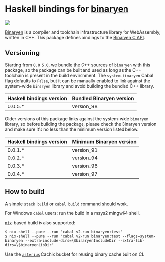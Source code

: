 # Haskell bindings for [binaryen][binaryen]

![](https://github.com/tweag/haskell-binaryen/workflows/pipeline/badge.svg?branch=master)

[Binaryen][binaryen] is a compiler and toolchain infrastructure library for
WebAssembly, written in C++. This package defines bindings to the [Binaryen C
API][binaryen-api].

## Versioning

Starting from `0.0.5.0`, we bundle the C++ sources of `binaryen` with this
package, so the package can be built and used as long as the C++ toolchain is
present in the build environment. The `system-binaryen` Cabal flag defaults to
`False`, but it can be manually enabled to link against the system-wide
`binaryen` library and avoid building the bundled C++ library.

| Haskell bindings version | Bundled Binaryen version |
| ------------------------ | ------------------------ |
| 0.0.5.\*                 | version_98               |

Older versions of this package links against the system-wide `binaryen` library,
so before building the package, please check the Binaryen version and make sure
it's no less than the minimum version listed below.

| Haskell bindings version | Minimum Binaryen version |
| ------------------------ | ------------------------ |
| 0.0.1.\*                 | version_91               |
| 0.0.2.\*                 | version_94               |
| 0.0.3.\*                 | version_96               |
| 0.0.4.\*                 | version_97               |

## How to build

A simple `stack build` or `cabal build` command should work.

For Windows `cabal` users: run the build in a msys2 mingw64 shell.

[`nix`][nix]-based build is also supported:

```shell
$ nix-shell --pure --run "cabal v2-run binaryen:test"
$ nix-shell --pure --run "cabal v2-run binaryen:test --flags=system-binaryen --extra-include-dirs=\$binaryenIncludeDir --extra-lib-dirs=\$binaryenLibDir"
```

Use the [`asterius`][cachix-asterius] Cachix bucket for reusing binary cache
built on CI.

[binaryen]: https://github.com/WebAssembly/binaryen
[binaryen-api]: https://github.com/WebAssembly/binaryen/blob/master/src/binaryen-c.h
[cachix-asterius]: https://app.cachix.org/cache/asterius
[nix]: https://nixos.org/nix
